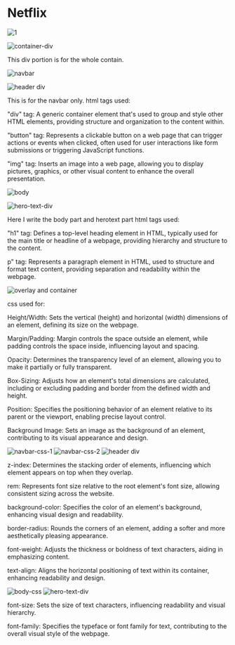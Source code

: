 # Netflix
![1](https://github.com/trishaDas13/netflix/assets/126088849/6d2d535d-8a15-4413-ac57-2ef74b61f0bb)

![container-div](https://github.com/trishaDas13/netflix/assets/126088849/bf73d095-e8d4-42e4-8561-747b7295319a)


This div portion is for the whole contain.

![navbar](https://github.com/trishaDas13/netflix/assets/126088849/a22f8670-169d-4446-a88c-7eaeee5d54ae)

![header div](https://github.com/trishaDas13/netflix/assets/126088849/1e064755-bd48-49d4-a286-12cc94dc8d95)

This is for the navbar only. html tags used: 

"div" tag: A generic container element that's used to group and style other HTML elements, providing structure and organization to the content within.

"button" tag: Represents a clickable button on a web page that can trigger actions or events when clicked, often used for user interactions like form submissions or triggering JavaScript functions.

"img" tag: Inserts an image into a web page, allowing you to display pictures, graphics, or other visual content to enhance the overall presentation.

![body](https://github.com/trishaDas13/netflix/assets/126088849/54f23634-8772-4e52-abda-e032887c2b3d)

![hero-text-div](https://github.com/trishaDas13/netflix/assets/126088849/25ce5c95-39e6-4675-a3fa-03da7611de16)

Here I write the body part and herotext part html tags used: 

"h1" tag: Defines a top-level heading element in HTML, typically used for the main title or headline of a webpage, providing hierarchy and structure to the content.

p" tag: Represents a paragraph element in HTML, used to structure and format text content, providing separation and readability within the webpage.

![overlay and container](https://github.com/trishaDas13/netflix/assets/126088849/ef3bbc8e-c2f0-4fd3-8ab8-592ebe3c1c7a)

css used for: 

Height/Width: Sets the vertical (height) and horizontal (width) dimensions of an element, defining its size on the webpage.

Margin/Padding: Margin controls the space outside an element, while padding controls the space inside, influencing layout and spacing.

Opacity: Determines the transparency level of an element, allowing you to make it partially or fully transparent.

Box-Sizing: Adjusts how an element's total dimensions are calculated, including or excluding padding and border from the defined width and height.

Position: Specifies the positioning behavior of an element relative to its parent or the viewport, enabling precise layout control.

Background Image: Sets an image as the background of an element, contributing to its visual appearance and design.

![navbar-css-1](https://github.com/trishaDas13/netflix/assets/126088849/e7044cb6-5c50-4409-8802-80c249bee62e)
![navbar-css-2](https://github.com/trishaDas13/netflix/assets/126088849/2eadfc35-0448-42dd-ad27-865555d12e06)
![header div](https://github.com/trishaDas13/netflix/assets/126088849/e808de56-8e65-45cf-a1c4-1864ecce4aac)


z-index: Determines the stacking order of elements, influencing which element appears on top when they overlap.

rem: Represents font size relative to the root element's font size, allowing consistent sizing across the website.

background-color: Specifies the color of an element's background, enhancing visual design and readability.

border-radius: Rounds the corners of an element, adding a softer and more aesthetically pleasing appearance.

font-weight: Adjusts the thickness or boldness of text characters, aiding in emphasizing content.

text-align: Aligns the horizontal positioning of text within its container, enhancing readability and design.

![body-css](https://github.com/trishaDas13/netflix/assets/126088849/17240e73-bb01-4c75-866d-f14cf7459171)
![hero-text-div](https://github.com/trishaDas13/netflix/assets/126088849/47d696c1-085a-4853-9f5f-05c0e5a5c24c)

font-size: Sets the size of text characters, influencing readability and visual hierarchy.

font-family: Specifies the typeface or font family for text, contributing to the overall visual style of the webpage.
